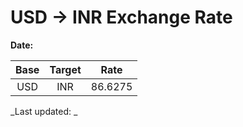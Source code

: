 # USD → INR Exchange Rate

**Date:** 

| Base | Target | Rate  |
|:----:|:------:|:-----:|
| USD  | INR    | 86.6275 |

_Last updated: _